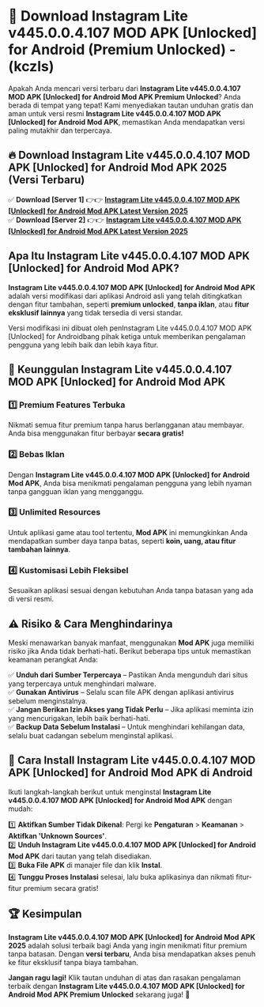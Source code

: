 

# 🎯 Download Instagram Lite v445.0.0.4.107 MOD APK [Unlocked] for Android (Premium Unlocked) -  (kczls) 

Apakah Anda mencari versi terbaru dari **Instagram Lite v445.0.0.4.107 MOD APK [Unlocked] for Android Mod APK Premium Unlocked**? Anda berada di tempat yang tepat! Kami menyediakan tautan unduhan gratis dan aman untuk versi resmi **Instagram Lite v445.0.0.4.107 MOD APK [Unlocked] for Android Mod APK**, memastikan Anda mendapatkan versi paling mutakhir dan terpercaya.

## 🔥 Download Instagram Lite v445.0.0.4.107 MOD APK [Unlocked] for Android Mod APK 2025 (Versi Terbaru)

✅ **Download [Server 1]** 👉👉 [**Instagram Lite v445.0.0.4.107 MOD APK [Unlocked] for Android Mod APK Latest Version 2025**](https://apkcomod.com?title=Instagram_Lite_v445.0.0.4.107_MOD_APK_[Unlocked]_for_Android)  
✅ **Download [Server 2]** 👉👉 [**Instagram Lite v445.0.0.4.107 MOD APK [Unlocked] for Android Mod APK Latest Version 2025**](https://apkcomod.com?title=Instagram_Lite_v445.0.0.4.107_MOD_APK_[Unlocked]_for_Android)  

## Apa Itu Instagram Lite v445.0.0.4.107 MOD APK [Unlocked] for Android Mod APK?

**Instagram Lite v445.0.0.4.107 MOD APK [Unlocked] for Android Mod APK** adalah versi modifikasi dari aplikasi Android asli yang telah ditingkatkan dengan fitur tambahan, seperti **premium unlocked**, **tanpa iklan**, atau **fitur eksklusif lainnya** yang tidak tersedia di versi standar.

Versi modifikasi ini dibuat oleh penInstagram Lite v445.0.0.4.107 MOD APK [Unlocked] for Androidbang pihak ketiga untuk memberikan pengalaman pengguna yang lebih baik dan lebih kaya fitur.

## 🎯 Keunggulan Instagram Lite v445.0.0.4.107 MOD APK [Unlocked] for Android Mod APK

### 1️⃣ Premium Features Terbuka
Nikmati semua fitur premium tanpa harus berlangganan atau membayar. Anda bisa menggunakan fitur berbayar **secara gratis!**

### 2️⃣ Bebas Iklan
Dengan **Instagram Lite v445.0.0.4.107 MOD APK [Unlocked] for Android Mod APK**, Anda bisa menikmati pengalaman pengguna yang lebih nyaman tanpa gangguan iklan yang mengganggu.

### 3️⃣ Unlimited Resources
Untuk aplikasi game atau tool tertentu, **Mod APK** ini memungkinkan Anda mendapatkan sumber daya tanpa batas, seperti **koin, uang, atau fitur tambahan lainnya**.

### 4️⃣ Kustomisasi Lebih Fleksibel
Sesuaikan aplikasi sesuai dengan kebutuhan Anda tanpa batasan yang ada di versi resmi.

## ⚠️ Risiko & Cara Menghindarinya

Meski menawarkan banyak manfaat, menggunakan **Mod APK** juga memiliki risiko jika Anda tidak berhati-hati. Berikut beberapa tips untuk memastikan keamanan perangkat Anda:

✅ **Unduh dari Sumber Terpercaya** – Pastikan Anda mengunduh dari situs yang terpercaya untuk menghindari malware.  
✅ **Gunakan Antivirus** – Selalu scan file APK dengan aplikasi antivirus sebelum menginstalnya.  
✅ **Jangan Berikan Izin Akses yang Tidak Perlu** – Jika aplikasi meminta izin yang mencurigakan, lebih baik berhati-hati.  
✅ **Backup Data Sebelum Instalasi** – Untuk menghindari kehilangan data, selalu buat cadangan sebelum menginstal aplikasi.

## 📌 Cara Install Instagram Lite v445.0.0.4.107 MOD APK [Unlocked] for Android Mod APK di Android

Ikuti langkah-langkah berikut untuk menginstal **Instagram Lite v445.0.0.4.107 MOD APK [Unlocked] for Android Mod APK** dengan mudah:

1️⃣ **Aktifkan Sumber Tidak Dikenal**: Pergi ke **Pengaturan** > **Keamanan** > **Aktifkan 'Unknown Sources'**.  
2️⃣ **Unduh Instagram Lite v445.0.0.4.107 MOD APK [Unlocked] for Android Mod APK** dari tautan yang telah disediakan.  
3️⃣ **Buka File APK** di manajer file dan klik **Instal**.  
4️⃣ **Tunggu Proses Instalasi** selesai, lalu buka aplikasinya dan nikmati fitur-fitur premium secara gratis!

## 🏆 Kesimpulan

**Instagram Lite v445.0.0.4.107 MOD APK [Unlocked] for Android Mod APK 2025** adalah solusi terbaik bagi Anda yang ingin menikmati fitur premium tanpa batasan. Dengan **versi terbaru**, Anda bisa mendapatkan akses penuh ke fitur eksklusif tanpa biaya tambahan.

**Jangan ragu lagi!** Klik tautan unduhan di atas dan rasakan pengalaman terbaik dengan **Instagram Lite v445.0.0.4.107 MOD APK [Unlocked] for Android Mod APK Premium Unlocked** sekarang juga! 🚀

